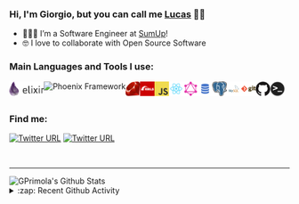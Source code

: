 ### Hi, I'm Giorgio, but you can call me [Lucas][website] 👋🏻


- 👨🏻‍💻 I’m a Software Engineer at [SumUp][jobwebsite]!
- 🤓 I love to collaborate with Open Source Software


### Main Languages and Tools I use:

<img align="left" alt="Elixir" height="26px" src="https://raw.githubusercontent.com/elixir-lang/elixir-lang.github.com/master/images/logo/logo.png" />
<img align="left" alt="Phoenix Framework" height="26px" src="https://raw.githubusercontent.com/phoenixframework/phoenix/master/priv/static/phoenix.png" />
<img align="left" alt="Ruby" height="26px" src="https://raw.githubusercontent.com/github/explore/80688e429a7d4ef2fca1e82350fe8e3517d3494d/topics/ruby/ruby.png" />
<img align="left" alt="Rails" height="26px" src="https://raw.githubusercontent.com/github/explore/80688e429a7d4ef2fca1e82350fe8e3517d3494d/topics/rails/rails.png" />
<img align="left" alt="JavaScript" height="26px" src="https://raw.githubusercontent.com/github/explore/80688e429a7d4ef2fca1e82350fe8e3517d3494d/topics/javascript/javascript.png" />
<img align="left" alt="React" height="26px" src="https://raw.githubusercontent.com/github/explore/80688e429a7d4ef2fca1e82350fe8e3517d3494d/topics/react/react.png" />
<img align="left" alt="GraphQL" height="26px" src="https://raw.githubusercontent.com/github/explore/80688e429a7d4ef2fca1e82350fe8e3517d3494d/topics/graphql/graphql.png" />
<img align="left" alt="SQL" height="26px" src="https://raw.githubusercontent.com/github/explore/80688e429a7d4ef2fca1e82350fe8e3517d3494d/topics/sql/sql.png" />
<img align="left" alt="Postgres" height="26px" src="https://raw.githubusercontent.com/github/explore/80688e429a7d4ef2fca1e82350fe8e3517d3494d/topics/postgresql/postgresql.png" />
<img align="left" alt="MySQL" height="26px" src="https://raw.githubusercontent.com/github/explore/80688e429a7d4ef2fca1e82350fe8e3517d3494d/topics/mysql/mysql.png" />
<img align="left" alt="Git" height="26px" src="https://raw.githubusercontent.com/github/explore/80688e429a7d4ef2fca1e82350fe8e3517d3494d/topics/git/git.png" />
<img align="left" alt="GitHub" height="26px" src="https://raw.githubusercontent.com/github/explore/78df643247d429f6cc873026c0622819ad797942/topics/github/github.png" />
<img align="left" alt="Terminal" height="26px" src="https://raw.githubusercontent.com/github/explore/80688e429a7d4ef2fca1e82350fe8e3517d3494d/topics/terminal/terminal.png" />

<br />
<br />


### Find me:

[![Twitter URL](https://img.shields.io/twitter/url?label=Twitter&style=social&url=https%3A%2F%2Ftwitter.com%2Flu_gico)][twitter]
[![Twitter URL](https://img.shields.io/twitter/url?label=LinkedIn&logo=linkedin&style=social&url=https%3A%2F%2Fwww.linkedin.com%2Fin%2Fgiorgiotorres%2F)][linkedin]

<br />

---


<img alt="GPrimola's Github Stats" src="https://github-readme-stats-mu-ebon.vercel.app/api?username=gprimola&show_icons=true&hide_border=true&theme=onedark" />

<details>
  <summary>:zap: Recent Github Activity</summary>
  
<!--START_SECTION:activity-->
1. 🗣 Commented on [#29](https://github.com/primait/posexional/issues/29) in [primait/posexional](https://github.com/primait/posexional)
2. 💪 Opened PR [#29](https://github.com/primait/posexional/pull/29) in [primait/posexional](https://github.com/primait/posexional)
3. 🗣 Commented on [#28](https://github.com/primait/posexional/issues/28) in [primait/posexional](https://github.com/primait/posexional)
4. ❗️ Opened issue [#28](https://github.com/primait/posexional/issues/28) in [primait/posexional](https://github.com/primait/posexional)
5. ❗️ Opened issue [#13](https://github.com/GPrimola/yamel/issues/13) in [GPrimola/yamel](https://github.com/GPrimola/yamel)
<!--END_SECTION:activity-->

</details>

[website]: https://lucastech.dev
[twitter]: https://twitter.com/lu_gico
[linkedin]: https://www.linkedin.com/in/giorgiotorres/
[jobwebsite]: https://sumup.com/
